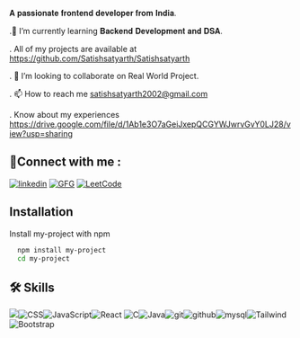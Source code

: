𝐀 𝐩𝐚𝐬𝐬𝐢𝐨𝐧𝐚𝐭𝐞 𝐟𝐫𝐨𝐧𝐭𝐞𝐧𝐝 𝐝𝐞𝐯𝐞𝐥𝐨𝐩𝐞𝐫 𝐟𝐫𝐨𝐦 𝐈𝐧𝐝𝐢𝐚.
  
.🌱 I’m currently learning 𝐁𝐚𝐜𝐤𝐞𝐧𝐝 𝐃𝐞𝐯𝐞𝐥𝐨𝐩𝐦𝐞𝐧𝐭 𝐚𝐧𝐝 𝐃𝐒𝐀.
  
. All of my projects are available at
 https://github.com/Satishsatyarth/Satishsatyarth
  
. 💞️ I’m looking to collaborate on Real World Project.

. 📫 How to reach me
 satishsatyarth2002@gmail.com

. Know about my experiences
 https://drive.google.com/file/d/1Ab1e3O7aGeiJxepQCGYWJwrvGvY0LJ28/view?usp=sharing



## 🔗Connect with me :

[![linkedin](https://img.icons8.com/?size=100&id=13930&format=png&color=000000)](https://www.linkedin.com/in/satish-kumar-619164271/)
[![GFG](https://img.icons8.com/?size=100&id=AbQBhN9v62Ob&format=png&color=000000)](https://www.geeksforgeeks.org/user/satishsatyarth/)
[![LeetCode](https://img.icons8.com/?size=100&id=wDGo581Ea5Nf&format=png&color=000000)](https://leetcode.com/u/Satish_Satyarth/)



## Installation

Install my-project with npm

```bash
  npm install my-project
  cd my-project
```
    
## 🛠 Skills
![](https://img.icons8.com/?size=100&id=20909&format=png&color=000000)![CSS](https://img.icons8.com/?size=100&id=21278&format=png&color=000000)![JavaScript](https://img.icons8.com/?size=100&id=108784&format=png&color=000000)![React](https://img.icons8.com/?size=100&id=asWSSTBrDlTW&format=png&color=000000) ![C](https://img.icons8.com/?size=100&id=shQTXiDQiQVR&format=png&color=000000)![Java](https://img.icons8.com/?size=100&id=TINShjDQ0nw4&format=png&color=000000)![git](https://img.icons8.com/?size=100&id=38389&format=png&color=000000)![github](https://img.icons8.com/?size=100&id=12599&format=png&color=000000)![mysql](https://img.icons8.com/?size=100&id=9nLaR5KFGjN0&format=png&color=000000)![Tailwind](https://img.icons8.com/?size=100&id=x7XMNGh2vdqA&format=png&color=000000)![Bootstrap](https://img.icons8.com/?size=100&id=ldQqWiIRv9bc&format=png&color=000000)
